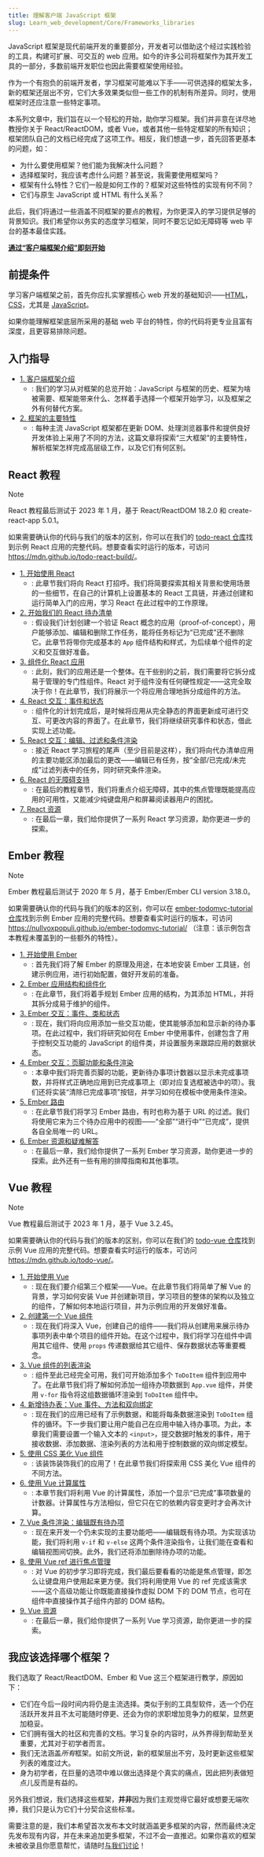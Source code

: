 ```yaml
---
title: 理解客户端 JavaScript 框架
slug: Learn_web_development/Core/Frameworks_libraries
---
```


JavaScript 框架是现代前端开发的重要部分，开发者可以借助这个经过实践检验的工具，构建可扩展、可交互的 web 应用。如今的许多公司将框架作为其开发工具的一部分，多数前端开发职位也因此需要框架使用经验。

作为一个有抱负的前端开发者，学习框架可能难以下手——可供选择的框架太多，新的框架还层出不穷，它们大多效果类似但一些工作的机制有所差异。同时，使用框架时还应注意一些特定事项。

本系列文章中，我们旨在以一个轻松的开始，助你学习框架。我们并非意在详尽地教授你关于 React/ReactDOM，或者 Vue，或者其他一些特定框架的所有知识；框架团队自己的文档已经完成了这项工作。相反，我们想退一步，首先回答更基本的问题，如：

- 为什么要使用框架？他们能为我解决什么问题？
- 选择框架时，我应该考虑什么问题？甚至说，我需要使用框架吗？
- 框架有什么特性？它们一般是如何工作的？框架对这些特性的实现有何不同？
- 它们与原生 JavaScript 或 HTML 有什么关系？

此后，我们将通过一些涵盖不同框架的要点的教程，为你更深入的学习提供足够的背景知识。我们希望你以务实的态度学习框架，同时不要忘记如无障碍等 web 平台的基本最佳实践。

**[通过“客户端框架介绍”即刻开始](/zh-CN/docs/Learn_web_development/Core/Frameworks_libraries/Introduction)**

## 前提条件

学习客户端框架之前，首先你应扎实掌握核心 web 开发的基础知识——[HTML](/zh-CN/docs/Learn/HTML)，[CSS](/zh-CN/docs/Learn/CSS)，尤其是 [JavaScript](/zh-CN/docs/Learn/JavaScript)。


如果你能理解框架底层所采用的基础 web 平台的特性，你的代码将更专业且富有深度，且更容易排除问题。

## 入门指导

- [1. 客户端框架介绍](/zh-CN/docs/Learn_web_development/Core/Frameworks_libraries/Introduction)
  - : 我们的学习从对框架的总览开始：JavaScript 与框架的历史、框架为啥被需要、框架能带来什么、怎样着手选择一个框架开始学习，以及框架之外有何替代方案。
- [2. 框架的主要特性](/zh-CN/docs/Learn_web_development/Core/Frameworks_libraries/Main_features)
  - : 每种主流 JavaScript 框架都在更新 DOM、处理浏览器事件和提供良好开发体验上采用了不同的方法，这篇文章将探索“三大框架”的主要特性，解析框架怎样完成高层级工作，以及它们有何区别。

## React 教程

> [!NOTE]
> React 教程最后测试于 2023 年 1 月，基于 React/ReactDOM 18.2.0 和 create-react-app 5.0.1。
>
> 如果需要确认你的代码与我们的版本的区别，你可以在我们的 [todo-react 仓库](https://github.com/mdn/todo-react)找到示例 React 应用的完整代码。想要查看实时运行的版本，可访问 <https://mdn.github.io/todo-react-build/>。

- [1. 开始使用 React](/zh-CN/docs/Learn_web_development/Core/Frameworks_libraries/React_getting_started)
  - : 此章节我们将向 React 打招呼。我们将简要探索其相关背景和使用场景的一些细节，在自己的计算机上设置基本的 React 工具链，并通过创建和运行简单入门的应用，学习 React 在此过程中的工作原理。
- [2. 开始我们的 React 待办清单](/zh-CN/docs/Learn_web_development/Core/Frameworks_libraries/React_todo_list_beginning)
  - : 假设我们计划创建一个验证 React 概念的应用（proof-of-concept），用户能够添加、编辑和删除工作任务，能将任务标记为“已完成”还不删除它。此章节将带你完成基本的 `App` 组件结构和样式，为后续单个组件的定义和交互做好准备。
- [3. 组件化 React 应用](/zh-CN/docs/Learn_web_development/Core/Frameworks_libraries/React_components)
  - : 此刻，我们的应用还是一个整体。在干些别的之前，我们需要将它拆分成易于管理的专门性组件。React 对于组件没有任何硬性规定——这完全取决于你！在此章节，我们将展示一个将应用合理地拆分成组件的方法。
- [4. React 交互：事件和状态](/zh-CN/docs/Learn_web_development/Core/Frameworks_libraries/React_interactivity_events_state)
  - : 组件化的计划完成后，是时候将应用从完全静态的界面更新成可进行交互、可更改内容的界面了。在此章节，我们将继续研究事件和状态，借此实现上述功能。
- [5. React 交互：编辑、过滤和条件渲染](/zh-CN/docs/Learn_web_development/Core/Frameworks_libraries/React_interactivity_filtering_conditional_rendering)
  - : 接近 React 学习旅程的尾声（至少目前是这样），我们将向代办清单应用的主要功能区添加最后的更改——编辑已有任务，按“全部/已完成/未完成”过滤列表中的任务，同时研究条件渲染。
- [6. React 的无障碍支持](/zh-CN/docs/Learn_web_development/Core/Frameworks_libraries/React_accessibility)
  - : 在最后的教程章节，我们将重点介绍无障碍，其中的焦点管理既能提高应用的可用性，又能减少纯键盘用户和屏幕阅读器用户的困扰。
- [7. React 资源](/zh-CN/docs/Learn_web_development/Core/Frameworks_libraries/React_resources)
  - : 在最后一章，我们给你提供了一系列 React 学习资源，助你更进一步的探索。

## Ember 教程

> [!NOTE]
> Ember 教程最后测试于 2020 年 5 月，基于 Ember/Ember CLI version 3.18.0。
>
> 如果需要确认你的代码与我们的版本的区别，你可以在 [ember-todomvc-tutorial 仓库](https://github.com/NullVoxPopuli/ember-todomvc-tutorial/tree/master/steps/00-finished-todomvc/todomvc)找到示例 Ember 应用的完整代码。想要查看实时运行的版本，可访问 <https://nullvoxpopuli.github.io/ember-todomvc-tutorial/> （注意：该示例包含本教程未覆盖到的一些额外的特性）。

- [1. 开始使用 Ember](/zh-CN/docs/Learn_web_development/Core/Frameworks_libraries/Ember_getting_started)
  - : 首先我们将了解 Ember 的原理及用途，在本地安装 Ember 工具链，创建示例应用，进行初始配置，做好开发前的准备。
- [2. Ember 应用结构和组件化](/zh-CN/docs/Learn_web_development/Core/Frameworks_libraries/Ember_structure_componentization)
  - : 在此章节，我们将着手规划 Ember 应用的结构，为其添加 HTML，并将其拆分成易于维护的组件。
- [3. Ember 交互：事件、类和状态](/zh-CN/docs/Learn_web_development/Core/Frameworks_libraries/Ember_interactivity_events_state)
  - : 现在，我们将向应用添加一些交互功能，使其能够添加和显示新的待办事项。在此过程中，我们将研究如何在 Ember 中使用事件，创建包含了用于控制交互功能的 JavaScript 的组件类，并设置服务来跟踪应用的数据状态。
- [4. Ember 交互：页脚功能和条件渲染](/zh-CN/docs/Learn_web_development/Core/Frameworks_libraries/Ember_conditional_footer)
  - : 本章中我们将完善页脚的功能，更新待办事项计数器以显示未完成事项数，并将样式正确地应用到已完成事项上（即对应复选框被选中的项）。我们还将实装“清除已完成事项”按钮，并学习如何在模板中使用条件渲染。
- [5. Ember 路由](/zh-CN/docs/Learn_web_development/Core/Frameworks_libraries/Ember_routing)
  - : 在此章节我们将学习 Ember 路由，有时也称为基于 URL 的过滤。我们将使用它来为三个待办应用中的视图——“全部”“进行中”“已完成”，提供各自全局唯一的 URL。
- [6. Ember 资源和疑难解答](/zh-CN/docs/Learn_web_development/Core/Frameworks_libraries/Ember_resources)
  - : 在最后一章，我们给你提供了一系列 Ember 学习资源，助你更进一步的探索。此外还有一些有用的排障指南和其他事项。

## Vue 教程

> [!NOTE]
> Vue 教程最后测试于 2023 年 1 月，基于 Vue 3.2.45。
>
> 如果需要确认你的代码与我们的版本的区别，你可以在我们的 [todo-vue 仓库](https://github.com/mdn/todo-vue)找到示例 Vue 应用的完整代码。想要查看实时运行的版本，可访问<https://mdn.github.io/todo-vue/>。

- [1. 开始使用 Vue](/zh-CN/docs/Learn_web_development/Core/Frameworks_libraries/Vue_getting_started)
  - : 现在我们要介绍第三个框架——Vue。在此章节我们将简单了解 Vue 的背景，学习如何安装 Vue 并创建新项目，学习项目的整体的架构以及独立的组件，了解如何本地运行项目，并为示例应用的开发做好准备。
- [2. 创建第一个 Vue 组件](/zh-CN/docs/Learn_web_development/Core/Frameworks_libraries/Vue_first_component)
  - : 现在我们将深入 Vue，创建自己的组件——我们将从创建用来展示待办事项列表中单个项目的组件开始。在这个过程中，我们将学习在组件中调用其它组件、使用 `props` 传递数据给其它组件、保存数据状态等重要概念。
- [3. Vue 组件的列表渲染](/zh-CN/docs/Learn_web_development/Core/Frameworks_libraries/Vue_rendering_lists)
  - : 组件至此已经完全可用，我们可开始添加多个 `ToDoItem` 组件到应用中了。在此章节我们将了解如何添加一组待办项数据到 `App.vue` 组件，并使用 `v-for` 指令将这组数据循环渲染到 `ToDoItem` 组件中。
- [4. 新增待办表：Vue 事件、方法和双向绑定](/zh-CN/docs/Learn_web_development/Core/Frameworks_libraries/Vue_methods_events_models)
  - : 现在我们的应用已经有了示例数据，和能将每条数据渲染到 `ToDoItem` 组件的循环。下一步我们要让用户能自己在应用中输入待办事项。为此，本章我们需要设置一个输入文本的 `<input>`，提交数据时触发的事件，用于接收数据、添加数据、渲染列表的方法和用于控制数据的双向绑定模型。
- [5. 使用 CSS 美化 Vue 组件](/zh-CN/docs/Learn_web_development/Core/Frameworks_libraries/Vue_styling)
  - : 该装饰装饰我们的应用了！在此章节我们将探索用 CSS 美化 Vue 组件的不同方法。
- [6. 使用 Vue 计算属性](/zh-CN/docs/Learn_web_development/Core/Frameworks_libraries/Vue_computed_properties)
  - : 本章节我们将利用 Vue 的计算属性，添加一个显示“已完成”事项数量的计数器。计算属性与方法相似，但它只在它的依赖内容变更时才会再次计算。
- [7. Vue 条件渲染：编辑既有待办项](/zh-CN/docs/Learn_web_development/Core/Frameworks_libraries/Vue_conditional_rendering)
  - : 现在来开发一个仍未实现的主要功能吧——编辑既有待办项。为实现该功能，我们将利用 `v-if` 和 `v-else` 这两个条件渲染指令，让我们能在查看和编辑视图间切换。此外，我们还将添加删除待办项的功能。
- [8. 使用 Vue ref 进行焦点管理](/zh-CN/docs/Learn_web_development/Core/Frameworks_libraries/Vue_refs_focus_management)
  - : 对 Vue 的初步学习即将完成，我们最后要看看的功能是焦点管理，即怎么让键盘用户使用起来更方便。我们将利用使用 Vue 的 ref 完成该需求——这个高级功能让你既能直接操作虚拟 DOM 下的 DOM 节点，也可在组件中直接操作其子组件内部的 DOM 结构。
- [9. Vue 资源](/zh-CN/docs/Learn_web_development/Core/Frameworks_libraries/Vue_resources)
  - : 在最后一章，我们给你提供了一系列 Vue 学习资源，助你更进一步的探索。

## 我应该选择哪个框架？

我们选取了 React/ReactDOM、Ember 和 Vue 这三个框架进行教学，原因如下：

- 它们在今后一段时间内将仍是主流选择。类似于别的工具型软件，选一个仍在活跃开发并且不太可能随时停更、还会为你的求职增加竞争力的框架，显然更加稳妥。
- 它们拥有强大的社区和完善的文档。学习复杂的内容时，从外界得到帮助至关重要，尤其对于初学者而言。
- 我们无法涵盖*所有*框架。如前文所说，新的框架层出不穷，及时更新这些框架列表的难度过大。
- 身为初学者，在巨量的选项中难以做出选择是个真实的痛点，因此把列表做短点儿反而是有益的。

另外我们想说，我们选择这些框架，**并非**因为我们主观觉得它最好或想要无端吹捧，我们只是认为它们十分契合这些标准。

需要注意的是，我们本希望首次发布本文时就涵盖更多框架的内容，然而最终决定先发布现有内容，并在未来追加更多框架，不过不会一直推迟。如果你喜欢的框架未被收录且你愿意帮忙，请随时[与我们讨论](/zh-CN/docs/MDN/Community/Communication_channels)！

